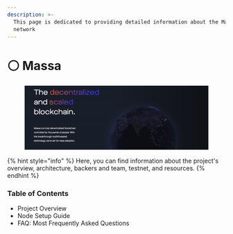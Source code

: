 ```yaml
---
description: >-
  This page is dedicated to providing detailed information about the Massa
  network
---
```


# ⚪ Massa

<figure><img src="../.gitbook/assets/Screenshot 2023-09-04 at 19.43.32.png" alt=""><figcaption></figcaption></figure>

{% hint style="info" %}
Here, you can find information about the project's overview, architecture, backers and team, testnet, and resources.
{% endhint %}

### Table of Contents

* Project Overview
* Node Setup Guide
* FAQ: Most Frequently Asked Questions

